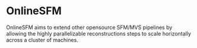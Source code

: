 # OnlineSFM

OnlineSFM aims to extend other opensource SFM/MVS pipelines by allowing the highly parallelizable reconstructions steps to scale horizontally across a cluster of machines.
